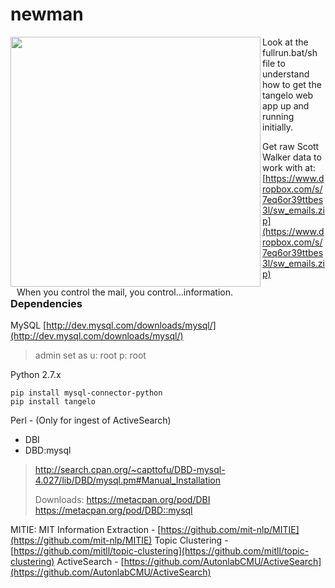# newman

<img src="http://www.seinfeldscripts.com/images/newman1.jpg" height="400" align="left" />
<div style="float:left;padding-left: 10px;">When you control the mail, you control...information.</div>


Look at the fullrun.bat/sh file to understand how to get the tangelo web app up and running initially.


Get raw Scott Walker data to work with at: [https://www.dropbox.com/s/7eq6or39ttbes3l/sw_emails.zip](https://www.dropbox.com/s/7eq6or39ttbes3l/sw_emails.zip)



<div style="clear:both;" />

<h3>Dependencies</h3>

MySQL [http://dev.mysql.com/downloads/mysql/](http://dev.mysql.com/downloads/mysql/)
<br/>
> admin set as u: root p: root

Python 2.7.x
```
pip install mysql-connector-python
pip install tangelo
```

Perl - (Only for ingest of ActiveSearch)
- DBI
- DBD:mysql 

> http://search.cpan.org/~capttofu/DBD-mysql-4.027/lib/DBD/mysql.pm#Manual_Installation
>
> Downloads:
> https://metacpan.org/pod/DBI
> https://metacpan.org/pod/DBD::mysql



MITIE: MIT Information Extraction - [https://github.com/mit-nlp/MITIE](https://github.com/mit-nlp/MITIE)
Topic Clustering - [https://github.com/mitll/topic-clustering](https://github.com/mitll/topic-clustering)
ActiveSearch - [https://github.com/AutonlabCMU/ActiveSearch](https://github.com/AutonlabCMU/ActiveSearch)
